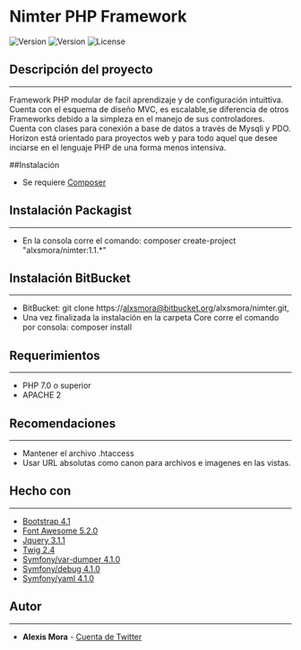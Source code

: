 # Nimter PHP Framework

![Version](https://img.shields.io/badge/version-1.1.0-orange.svg)	![Version](https://img.shields.io/badge/status-stable-green.svg)	![License](https://img.shields.io/badge/license-MIT-blue.svg) 

## Descripción del proyecto
------
Framework PHP modular de facil aprendizaje y de configuración intuittiva. Cuenta con el esquema de diseño MVC, es escalable,se diferencia de otros Frameworks debido a la simpleza en el manejo de sus controladores. Cuenta con clases  para conexión a base de datos a través de Mysqli y PDO. Horizon está orientado para proyectos web y para todo aquel que desee inciarse en el lenguaje PHP de una forma menos intensiva.

##Instalación
* Se requiere [Composer](https://getcomposer.org/)

## Instalación Packagist
------
* En la consola corre el comando: composer create-project "alxsmora/nimter:1.1.*"

## Instalación BitBucket
------
* BitBucket: git clone https://alxsmora@bitbucket.org/alxsmora/nimter.git, 
* Una vez finalizada la instalación en la carpeta Core corre el comando por consola: composer install

## Requerimientos
------
* PHP 7.0 o superior
* APACHE 2

## Recomendaciones
------
* Mantener el archivo .htaccess
* Usar URL absolutas como canon para archivos e imagenes en las vistas.

## Hecho con
------
* [Bootstrap 4.1](https://getbootstrap.com/docs/4.1/getting-started/introduction/)
* [Font Awesome 5.2.0](https://fontawesome.com/)
* [Jquery 3.1.1](https://jquery.com/)
* [Twig 2.4](https://twig.symfony.com/doc/2.x/)
* [Symfony/var-dumper 4.1.0](https://symfony.com/doc/current/components/var_dumper.html)
* [Symfony/debug 4.1.0](https://symfony.com/doc/current/components/debug.html)
* [Symfony/yaml 4.1.0](https://symfony.com/doc/current/components/yaml.html)

## Autor
------
* **Alexis Mora** - [Cuenta de Twitter](https://twitter.com/alxsmora1)